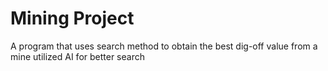 # Mining Project 
 A program that uses search method to obtain the best dig-off value from a mine utilized AI for better search
